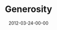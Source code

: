 ---
layout: message
category: message
series: "Game Changers"
title: "Generosity "
date: 2012-03-24-00-00
message_id: 719
audio-description: "Brian Tome talks about trusting God through our generosity."
audio: "http://www.crossroads.net/players/media/hq/gamechangers_03.mp3"
audio-title: "Generosity"
audio-duration: "51:55"
program-description: "Brian Tome talks about trusting God through our generosity."
program: "http://www.crossroads.net/players/media/hq/03_24-25_12Program.pdf"
program-title: "Generosity"
video-description: "Brian Tome talks about trusting God through our generosity."
video-title: "Generosity"
video: "https://s3.amazonaws.com/crossroadsvideomessages/gamechangers_03.mp4"
video-poster: "https://www.crossroads.net/uploadedfiles/gamechangers_03_still.jpg"
---